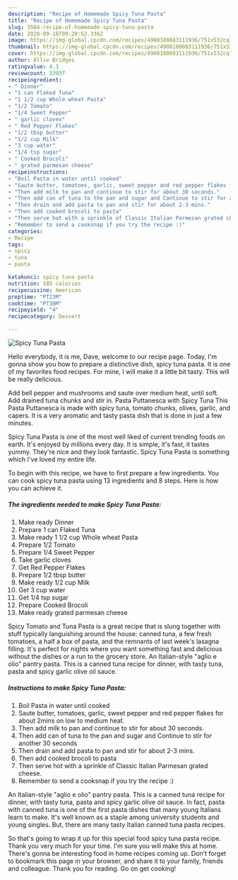```yaml
---
description: "Recipe of Homemade Spicy Tuna Pasta"
title: "Recipe of Homemade Spicy Tuna Pasta"
slug: 3584-recipe-of-homemade-spicy-tuna-pasta
date: 2020-09-16T09:20:52.336Z
image: https://img-global.cpcdn.com/recipes/4908180883111936/751x532cq70/spicy-tuna-pasta-recipe-main-photo.jpg
thumbnail: https://img-global.cpcdn.com/recipes/4908180883111936/751x532cq70/spicy-tuna-pasta-recipe-main-photo.jpg
cover: https://img-global.cpcdn.com/recipes/4908180883111936/751x532cq70/spicy-tuna-pasta-recipe-main-photo.jpg
author: Allie Bridges
ratingvalue: 4.3
reviewcount: 33937
recipeingredient:
- " Dinner"
- "1 can Flaked Tuna"
- "1 1/2 cup Whole wheat Pasta"
- "1/2 Tomato"
- "1/4 Sweet Pepper"
- " garlic cloves"
- " Red Pepper Flakes"
- "1/2 tbsp butter"
- "1/2 cup Milk"
- "3 cup water"
- "1/4 tsp sugar"
- " Cooked Brocoli"
- " grated parmesan cheese"
recipeinstructions:
- "Boil Pasta in water until cooked"
- "Saute butter, tomatoes, garlic, sweet pepper and red pepper flakes for about 2mins on low to medium heat."
- "Then add milk to pan and continue to stir for about 30 seconds."
- "Then add can of tuna to the pan and sugar and Continue to stir for another 30 seconds"
- "Then drain and add pasta to pan and stir for about 2-3 mins."
- "Then add cooked brocoli to pasta"
- "Then serve hot with a sprinkle of Classic Italian Parmesan grated cheese."
- "Remember to send a cooksnap if you try the recipe :)"
categories:
- Recipe
tags:
- spicy
- tuna
- pasta

katakunci: spicy tuna pasta 
nutrition: 185 calories
recipecuisine: American
preptime: "PT23M"
cooktime: "PT30M"
recipeyield: "4"
recipecategory: Dessert

---
```



![Spicy Tuna Pasta](https://img-global.cpcdn.com/recipes/4908180883111936/751x532cq70/spicy-tuna-pasta-recipe-main-photo.jpg)

Hello everybody, it is me, Dave, welcome to our recipe page. Today, I'm gonna show you how to prepare a distinctive dish, spicy tuna pasta. It is one of my favorites food recipes. For mine, I will make it a little bit tasty. This will be really delicious.

Add bell pepper and mushrooms and saute over medium heat, until soft. Add drained tuna chunks and stir in. Pasta Puttanesca with Spicy Tuna This Pasta Puttanesca is made with spicy tuna, tomato chunks, olives, garlic, and capers. It is a very aromatic and tasty pasta dish that is done in just a few minutes.

Spicy Tuna Pasta is one of the most well liked of current trending foods on earth. It's enjoyed by millions every day. It is simple, it's fast, it tastes yummy. They're nice and they look fantastic. Spicy Tuna Pasta is something which I've loved my entire life.


To begin with this recipe, we have to first prepare a few ingredients. You can cook spicy tuna pasta using 13 ingredients and 8 steps. Here is how you can achieve it.

<!--inarticleads1-->

##### The ingredients needed to make Spicy Tuna Pasta:

1. Make ready  Dinner
1. Prepare 1 can Flaked Tuna
1. Make ready 1 1/2 cup Whole wheat Pasta
1. Prepare 1/2 Tomato
1. Prepare 1/4 Sweet Pepper
1. Take  garlic cloves
1. Get  Red Pepper Flakes
1. Prepare 1/2 tbsp butter
1. Make ready 1/2 cup Milk
1. Get 3 cup water
1. Get 1/4 tsp sugar
1. Prepare  Cooked Brocoli
1. Make ready  grated parmesan cheese


Spicy Tomato and Tuna Pasta is a great recipe that is slung together with stuff typically languishing around the house: canned tuna, a few fresh tomatoes, a half a box of pasta, and the remnants of last week&#39;s lasagna filling. It&#39;s perfect for nights where you want something fast and delicious without the dishes or a run to the grocery store. An Italian-style &#34;aglio e olio&#34; pantry pasta. This is a canned tuna recipe for dinner, with tasty tuna, pasta and spicy garlic olive oil sauce. 

<!--inarticleads2-->

##### Instructions to make Spicy Tuna Pasta:

1. Boil Pasta in water until cooked
1. Saute butter, tomatoes, garlic, sweet pepper and red pepper flakes for about 2mins on low to medium heat.
1. Then add milk to pan and continue to stir for about 30 seconds.
1. Then add can of tuna to the pan and sugar and Continue to stir for another 30 seconds
1. Then drain and add pasta to pan and stir for about 2-3 mins.
1. Then add cooked brocoli to pasta
1. Then serve hot with a sprinkle of Classic Italian Parmesan grated cheese.
1. Remember to send a cooksnap if you try the recipe :)


An Italian-style &#34;aglio e olio&#34; pantry pasta. This is a canned tuna recipe for dinner, with tasty tuna, pasta and spicy garlic olive oil sauce. In fact, pasta with canned tuna is one of the first pasta dishes that many young Italians learn to make. It&#39;s well known as a staple among university students and young singles. But, there are many tasty Italian canned tuna pasta recipes. 

So that's going to wrap it up for this special food spicy tuna pasta recipe. Thank you very much for your time. I'm sure you will make this at home. There's gonna be interesting food in home recipes coming up. Don't forget to bookmark this page in your browser, and share it to your family, friends and colleague. Thank you for reading. Go on get cooking!
